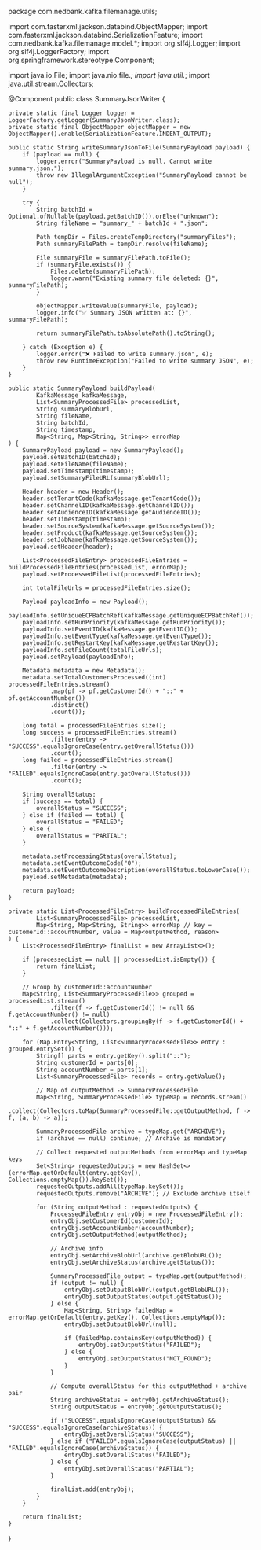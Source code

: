 package com.nedbank.kafka.filemanage.utils;

import com.fasterxml.jackson.databind.ObjectMapper;
import com.fasterxml.jackson.databind.SerializationFeature;
import com.nedbank.kafka.filemanage.model.*;
import org.slf4j.Logger;
import org.slf4j.LoggerFactory;
import org.springframework.stereotype.Component;

import java.io.File;
import java.nio.file.*;
import java.util.*;
import java.util.stream.Collectors;

@Component
public class SummaryJsonWriter {

    private static final Logger logger = LoggerFactory.getLogger(SummaryJsonWriter.class);
    private static final ObjectMapper objectMapper = new ObjectMapper().enable(SerializationFeature.INDENT_OUTPUT);

    public static String writeSummaryJsonToFile(SummaryPayload payload) {
        if (payload == null) {
            logger.error("SummaryPayload is null. Cannot write summary.json.");
            throw new IllegalArgumentException("SummaryPayload cannot be null");
        }

        try {
            String batchId = Optional.ofNullable(payload.getBatchID()).orElse("unknown");
            String fileName = "summary_" + batchId + ".json";

            Path tempDir = Files.createTempDirectory("summaryFiles");
            Path summaryFilePath = tempDir.resolve(fileName);

            File summaryFile = summaryFilePath.toFile();
            if (summaryFile.exists()) {
                Files.delete(summaryFilePath);
                logger.warn("Existing summary file deleted: {}", summaryFilePath);
            }

            objectMapper.writeValue(summaryFile, payload);
            logger.info("✅ Summary JSON written at: {}", summaryFilePath);

            return summaryFilePath.toAbsolutePath().toString();

        } catch (Exception e) {
            logger.error("❌ Failed to write summary.json", e);
            throw new RuntimeException("Failed to write summary JSON", e);
        }
    }

    public static SummaryPayload buildPayload(
            KafkaMessage kafkaMessage,
            List<SummaryProcessedFile> processedList,
            String summaryBlobUrl,
            String fileName,
            String batchId,
            String timestamp,
            Map<String, Map<String, String>> errorMap
    ) {
        SummaryPayload payload = new SummaryPayload();
        payload.setBatchID(batchId);
        payload.setFileName(fileName);
        payload.setTimestamp(timestamp);
        payload.setSummaryFileURL(summaryBlobUrl);

        Header header = new Header();
        header.setTenantCode(kafkaMessage.getTenantCode());
        header.setChannelID(kafkaMessage.getChannelID());
        header.setAudienceID(kafkaMessage.getAudienceID());
        header.setTimestamp(timestamp);
        header.setSourceSystem(kafkaMessage.getSourceSystem());
        header.setProduct(kafkaMessage.getSourceSystem());
        header.setJobName(kafkaMessage.getSourceSystem());
        payload.setHeader(header);

        List<ProcessedFileEntry> processedFileEntries = buildProcessedFileEntries(processedList, errorMap);
        payload.setProcessedFileList(processedFileEntries);

        int totalFileUrls = processedFileEntries.size();

        Payload payloadInfo = new Payload();
        payloadInfo.setUniqueECPBatchRef(kafkaMessage.getUniqueECPBatchRef());
        payloadInfo.setRunPriority(kafkaMessage.getRunPriority());
        payloadInfo.setEventID(kafkaMessage.getEventID());
        payloadInfo.setEventType(kafkaMessage.getEventType());
        payloadInfo.setRestartKey(kafkaMessage.getRestartKey());
        payloadInfo.setFileCount(totalFileUrls);
        payload.setPayload(payloadInfo);

        Metadata metadata = new Metadata();
        metadata.setTotalCustomersProcessed((int) processedFileEntries.stream()
                .map(pf -> pf.getCustomerId() + "::" + pf.getAccountNumber())
                .distinct()
                .count());

        long total = processedFileEntries.size();
        long success = processedFileEntries.stream()
                .filter(entry -> "SUCCESS".equalsIgnoreCase(entry.getOverallStatus()))
                .count();
        long failed = processedFileEntries.stream()
                .filter(entry -> "FAILED".equalsIgnoreCase(entry.getOverallStatus()))
                .count();

        String overallStatus;
        if (success == total) {
            overallStatus = "SUCCESS";
        } else if (failed == total) {
            overallStatus = "FAILED";
        } else {
            overallStatus = "PARTIAL";
        }

        metadata.setProcessingStatus(overallStatus);
        metadata.setEventOutcomeCode("0");
        metadata.setEventOutcomeDescription(overallStatus.toLowerCase());
        payload.setMetadata(metadata);

        return payload;
    }

    private static List<ProcessedFileEntry> buildProcessedFileEntries(
            List<SummaryProcessedFile> processedList,
            Map<String, Map<String, String>> errorMap // key = customerId::accountNumber, value = Map<outputMethod, reason>
    ) {
        List<ProcessedFileEntry> finalList = new ArrayList<>();

        if (processedList == null || processedList.isEmpty()) {
            return finalList;
        }

        // Group by customerId::accountNumber
        Map<String, List<SummaryProcessedFile>> grouped = processedList.stream()
                .filter(f -> f.getCustomerId() != null && f.getAccountNumber() != null)
                .collect(Collectors.groupingBy(f -> f.getCustomerId() + "::" + f.getAccountNumber()));

        for (Map.Entry<String, List<SummaryProcessedFile>> entry : grouped.entrySet()) {
            String[] parts = entry.getKey().split("::");
            String customerId = parts[0];
            String accountNumber = parts[1];
            List<SummaryProcessedFile> records = entry.getValue();

            // Map of outputMethod -> SummaryProcessedFile
            Map<String, SummaryProcessedFile> typeMap = records.stream()
                    .collect(Collectors.toMap(SummaryProcessedFile::getOutputMethod, f -> f, (a, b) -> a));

            SummaryProcessedFile archive = typeMap.get("ARCHIVE");
            if (archive == null) continue; // Archive is mandatory

            // Collect requested outputMethods from errorMap and typeMap keys
            Set<String> requestedOutputs = new HashSet<>(errorMap.getOrDefault(entry.getKey(), Collections.emptyMap()).keySet());
            requestedOutputs.addAll(typeMap.keySet());
            requestedOutputs.remove("ARCHIVE"); // Exclude archive itself

            for (String outputMethod : requestedOutputs) {
                ProcessedFileEntry entryObj = new ProcessedFileEntry();
                entryObj.setCustomerId(customerId);
                entryObj.setAccountNumber(accountNumber);
                entryObj.setOutputMethod(outputMethod);

                // Archive info
                entryObj.setArchiveBlobUrl(archive.getBlobURL());
                entryObj.setArchiveStatus(archive.getStatus());

                SummaryProcessedFile output = typeMap.get(outputMethod);
                if (output != null) {
                    entryObj.setOutputBlobUrl(output.getBlobURL());
                    entryObj.setOutputStatus(output.getStatus());
                } else {
                    Map<String, String> failedMap = errorMap.getOrDefault(entry.getKey(), Collections.emptyMap());
                    entryObj.setOutputBlobUrl(null);

                    if (failedMap.containsKey(outputMethod)) {
                        entryObj.setOutputStatus("FAILED");
                    } else {
                        entryObj.setOutputStatus("NOT_FOUND");
                    }
                }

                // Compute overallStatus for this outputMethod + archive pair
                String archiveStatus = entryObj.getArchiveStatus();
                String outputStatus = entryObj.getOutputStatus();

                if ("SUCCESS".equalsIgnoreCase(outputStatus) && "SUCCESS".equalsIgnoreCase(archiveStatus)) {
                    entryObj.setOverallStatus("SUCCESS");
                } else if ("FAILED".equalsIgnoreCase(outputStatus) || "FAILED".equalsIgnoreCase(archiveStatus)) {
                    entryObj.setOverallStatus("FAILED");
                } else {
                    entryObj.setOverallStatus("PARTIAL");
                }

                finalList.add(entryObj);
            }
        }

        return finalList;
    }
}
